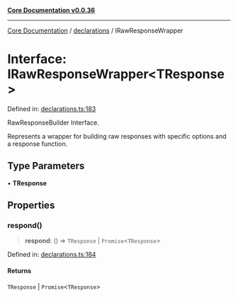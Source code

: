 [**Core Documentation v0.0.36**](../../README.md)

***

[Core Documentation](../../modules.md) / [declarations](../README.md) / IRawResponseWrapper

# Interface: IRawResponseWrapper\<TResponse\>

Defined in: [declarations.ts:183](https://github.com/stonemjs/core/blob/9f959fbf0878444ad50749e09c8b1ee612a83d71/src/declarations.ts#L183)

RawResponseBuilder Interface.

Represents a wrapper for building raw responses with specific options and a response function.

## Type Parameters

• **TResponse**

## Properties

### respond()

> **respond**: () => `TResponse` \| `Promise`\<`TResponse`\>

Defined in: [declarations.ts:184](https://github.com/stonemjs/core/blob/9f959fbf0878444ad50749e09c8b1ee612a83d71/src/declarations.ts#L184)

#### Returns

`TResponse` \| `Promise`\<`TResponse`\>
